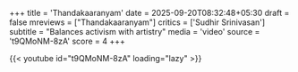+++
title = 'Thandakaaranyam'
date = 2025-09-20T08:32:48+05:30
draft = false
mreviews = ["Thandakaaranyam"]
critics = ['Sudhir Srinivasan']
subtitle = "Balances activism with artistry"
media = 'video'
source = 't9QMoNM-8zA'
score = 4
+++

{{< youtube id="t9QMoNM-8zA" loading="lazy" >}}
